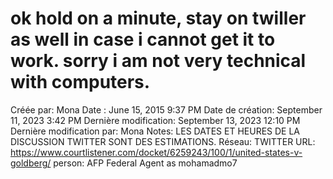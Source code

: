 # ok hold on a minute, stay on twiller as well in case i cannot get it to work. sorry i am not very technical with computers.

Créée par: Mona
Date : June 15, 2015 9:37 PM
Date de création: September 11, 2023 3:42 PM
Dernière modification: September 13, 2023 12:10 PM
Dernière modification par: Mona
Notes: LES DATES ET HEURES DE LA DISCUSSION TWITTER SONT DES ESTIMATIONS.
Réseau: TWITTER
URL: https://www.courtlistener.com/docket/6259243/100/1/united-states-v-goldberg/
person: AFP Federal Agent as mohamadmo7